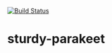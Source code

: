 [![Build Status](https://travis-ci.org/cbalb004/sturdy-parakeet.svg?branch=master)](https://travis-ci.org/cbalb004/sturdy-parakeet)

# sturdy-parakeet